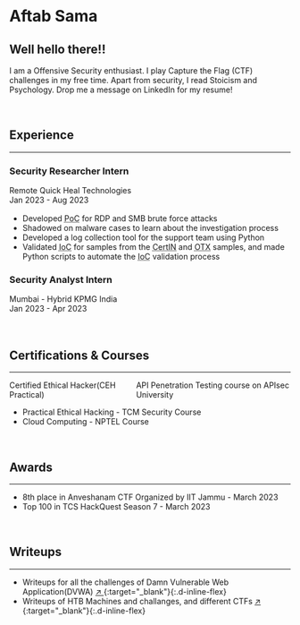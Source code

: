 
<br />

# Aftab Sama

## Well hello there!!

I am a Offensive Security enthusiast. I play Capture the Flag (CTF) challenges in my free time. Apart from security, I read Stoicism and Psychology. Drop me a message on LinkedIn for my resume!

<br />

## Experience

--------

### Security Researcher Intern

<pa class="float-right" style="color: var(--gray-600);">Remote </pa>
<pa style="color: var(--gray-600);"> Quick Heal Technologies </pa>
<pa style="color: var(--gray-600); display: block; margin-bottom: 1rem;"> Jan 2023 - Aug 2023 </pa>

-  Developed <abbr title="Proof of Concept">PoC</abbr> for RDP and SMB brute force attacks
-  Shadowed on malware cases to learn about the investigation process
-  Developed a log collection tool for the support team using Python
-  Validated <abbr title="Indicators of Compromise">IoC</abbr> for samples from 
the <abbr title="Computer Emergency Response Team - India">CertIN</abbr> and <abbr title="Open Threat Exchange by AlienVault">OTX</abbr> samples, and made Python scripts to automate the <abbr title="Indicators of Compromise">IoC</abbr> validation process

### Security Analyst Intern

<pa class="float-right" style="color: var(--gray-600);">Mumbai - Hybrid</pa>
<pa style="color: var(--gray-600);">KPMG India </pa>
<pa style="color: var(--gray-600); display: block; margin-bottom: 1rem;">Jan 2023 - Apr 2023</pa>


<br />

## Certifications & Courses

------

 <div class="columns">
      <div class="column">
Certified Ethical Hacker(CEH Practical)
      </div>
    <div class="column">
API Penetration Testing course on APIsec University
      </div>
</div>


-  Practical Ethical Hacking - TCM Security Course 
-  Cloud Computing - NPTEL Course

<br />

## Awards

-------------

-  8th place in Anveshanam CTF Organized by IIT Jammu - March 2023
-  Top 100 in TCS HackQuest Season 7 - March 2023

<br />

## Writeups

-----------

-  Writeups for all the challenges of Damn Vulnerable Web Application(DVWA) [ :arrow_upper_right: ](https://github.com/Aftab700/DVWA-Writeup#readme){:target="_blank"}{:.d-inline-flex}
-  Writeups of HTB Machines and challanges, and different CTFs [ :arrow_upper_right: ](https://github.com/Aftab700/Writeups#readme){:target="_blank"}{:.d-inline-flex}



